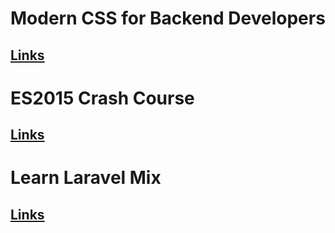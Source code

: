 # Modern CSS for Backend Developers
## [Links](https://laracasts.com/series/modern-css-for-backend-developers) 

# ES2015 Crash Course
## [Links](https://laracasts.com/series/es6-cliffsnotes)

# Learn Laravel Mix
## [Links](https://laracasts.com/series/learn-laravel-mix)